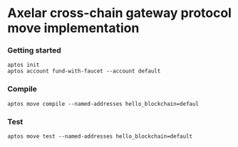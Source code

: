 # Axelar cross-chain gateway protocol move implementation

### Getting started
```shell
aptos init
aptos account fund-with-faucet --account default
```

### Compile
```shell
aptos move compile --named-addresses hello_blockchain=defaul
```

### Test
```shell
aptos move test --named-addresses hello_blockchain=default
```
